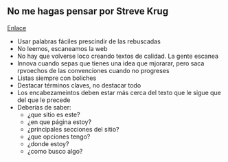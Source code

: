 ## No me hagas pensar por Streve Krug

[Enlace](https://www.amazon.es/hagas-pensar-aproximación-usabilidad-Cuadernos/dp/8483222868)

- Usar palabras fáciles prescindir de las rebuscadas
- No leemos, escaneamos la web
- No hay que volverse loco creando textos de calidad. La gente escanea
- Innova cuando sepas que tienes una idea que mjorarar, pero saca rpvoechos de las convenciones cuando no progreses
- Listas siempre con boliches
- Destacar términos claves, no destacar todo
- Los encabezameintos deben estar más cerca del texto que le sigue que del que le precede
- Deberías de saber: 
  - ¿que sitio es este?  
  - ¿en que página estoy?  
  - ¿principales secciones del sitio?  
  - ¿que opciones tengo?  
  - ¿donde estoy?  
  - ¿como busco algo?  
